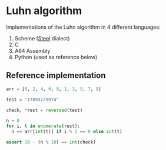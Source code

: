 # Luhn algorithm

Implementations of the Luhn algorithm in 4 different languages:

1. Scheme ([Steel](https://github.com/mattwparas/steel) dialect)
2. C
3. A64 Assembly
4. Python (used as reference below)

## Reference implementation

```py
arr = [0, 2, 4, 6, 8, 1, 3, 5, 7, 9]

test = "17893729974"

check, *rest = reversed(test)

n = 0
for i, t in enumerate(rest):
  n += arr[int(t)] if i % 2 == 0 else int(t)

assert 10 - (n % 10) == int(check)
```

